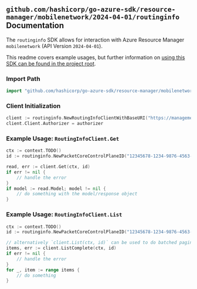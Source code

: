 
## `github.com/hashicorp/go-azure-sdk/resource-manager/mobilenetwork/2024-04-01/routinginfo` Documentation

The `routinginfo` SDK allows for interaction with Azure Resource Manager `mobilenetwork` (API Version `2024-04-01`).

This readme covers example usages, but further information on [using this SDK can be found in the project root](https://github.com/hashicorp/go-azure-sdk/tree/main/docs).

### Import Path

```go
import "github.com/hashicorp/go-azure-sdk/resource-manager/mobilenetwork/2024-04-01/routinginfo"
```


### Client Initialization

```go
client := routinginfo.NewRoutingInfoClientWithBaseURI("https://management.azure.com")
client.Client.Authorizer = authorizer
```


### Example Usage: `RoutingInfoClient.Get`

```go
ctx := context.TODO()
id := routinginfo.NewPacketCoreControlPlaneID("12345678-1234-9876-4563-123456789012", "example-resource-group", "packetCoreControlPlaneValue")

read, err := client.Get(ctx, id)
if err != nil {
	// handle the error
}
if model := read.Model; model != nil {
	// do something with the model/response object
}
```


### Example Usage: `RoutingInfoClient.List`

```go
ctx := context.TODO()
id := routinginfo.NewPacketCoreControlPlaneID("12345678-1234-9876-4563-123456789012", "example-resource-group", "packetCoreControlPlaneValue")

// alternatively `client.List(ctx, id)` can be used to do batched pagination
items, err := client.ListComplete(ctx, id)
if err != nil {
	// handle the error
}
for _, item := range items {
	// do something
}
```
